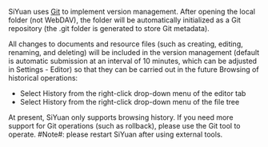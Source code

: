 SiYuan uses [Git](https://git-scm.com/) to implement version management. After opening the local folder (not WebDAV), the folder will be automatically initialized as a Git repository (the .git folder is generated to store Git metadata).

All changes to documents and resource files (such as creating, editing, renaming, and deleting) will be included in the version management (default is automatic submission at an interval of 10 minutes, which can be adjusted in Settings - Editor) so that they can be carried out in the future Browsing of historical operations:

* Select History from the right-click drop-down menu of the editor tab
* Select History from the right-click drop-down menu of the file tree

At present, SiYuan only supports browsing history. If you need more support for Git operations (such as rollback), please use the Git tool to operate. #Note#: please restart SiYuan after using external tools.

